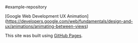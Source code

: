 #example-repository

[Google Web Development UX Animation] (https://developers.google.com/web/fundamentals/design-and-ux/animations/animating-between-views)

This site was built using [GitHub Pages](https://pages.github.com/).

